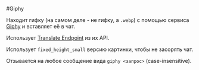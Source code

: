 #Giphy

Находит гифку (на самом деле - не гифку, а `.webp`) с помощью сервиса [Giphy](http://giphy.com/) и вставляет её в чат.

Использует [Translate Endpoint](https://github.com/Giphy/GiphyAPI#translate-endpoint) из их API.

Использует `fixed_height_small` версию картинки, чтобы не засорять чат.

Отзывается на любое сообщение вида `giphy <запрос>` (case-insensitive).
